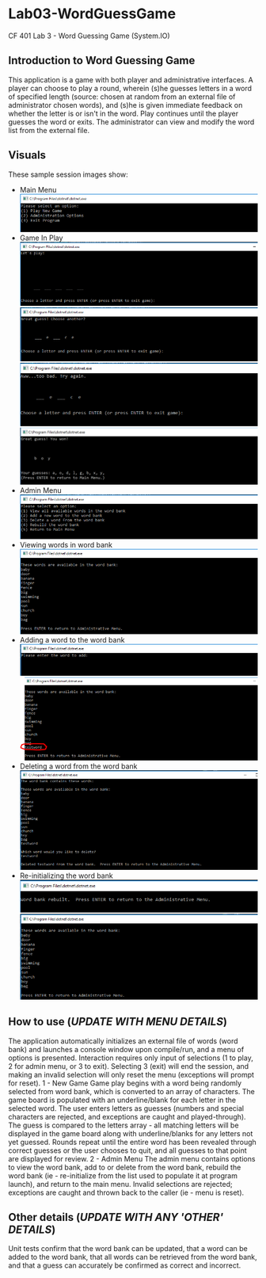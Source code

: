 # Lab03-WordGuessGame
CF 401 Lab 3 - Word Guessing Game (System.IO)

## Introduction to Word Guessing Game
This application is a game with both player and administrative interfaces. A player can choose to play a round, wherein (s)he guesses letters in a word of specified length (source: chosen at random from an external file of administrator chosen words), and (s)he is given immediate feedback on whether the letter is or isn't in the word. Play continues until the player guesses the word or exits. The administrator can view and modify the word list from the external file.

## Visuals
These sample session images show:
 - Main Menu
 ![sample_session](assets/main-menu.PNG)
 - Game In Play
 ![sample_session](assets/game-in-play-start.PNG)
 ![sample_session](assets/game-in-play-correct-guess.PNG)
 ![sample_session](assets/game-in-play-incorrect-guess.PNG)
 ![sample_session](assets/game-in-play-won.PNG)
 - Admin Menu
 ![sample_session](assets/admin-menu.PNG)
 - Viewing words in word bank
 ![sample_session](assets/view-words-list.PNG)
 - Adding a word to the word bank
 ![sample_session](assets/add-word.PNG)
 ![sample_session](assets/added-word.PNG)
 - Deleting a word from the word bank
 ![sample_session](assets/delete-word.PNG)
 - Re-initializing the word bank
 ![sample_session](assets/rebuild-confirmed.PNG)
 ![sample_session](assets/rebuilt-list.PNG)

## How to use (*****UPDATE WITH MENU DETAILS*****)
The application automatically initializes an external file of words (word bank) and launches a console window upon compile/run, and a menu of options is presented. Interaction requires only input of selections (1 to play, 2 for admin menu, or 3 to exit). Selecting 3 (exit) will end the session, and making an invalid selection will only reset the menu (exceptions will prompt for reset). 
1 - New Game
Game play begins with a word being randomly selected from word bank, which is converted to an array of characters. The game board is populated with an underline/blank for each letter in the selected word. The user enters letters as guesses (numbers and special characters are rejected, and exceptions are caught and played-through). The guess is compared to the letters array - all matching letters will be displayed in the game board along with underline/blanks for any letters not yet guessed. Rounds repeat until the entire word has been revealed through correct guesses or the user chooses to quit, and all guesses to that point are displayed for review.
2 - Admin Menu
The admin menu contains options to view the word bank, add to or delete from the word bank, rebuild the word bank (ie - re-initialize from the list used to populate it at program launch), and return to the main menu. Invalid selections are rejected; exceptions are caught and thrown back to the caller (ie - menu is reset).

## Other details (*****UPDATE WITH ANY 'OTHER' DETAILS*****)
Unit tests confirm that the word bank can be updated, that a word can be added to the word bank, that all words can be retrieved from the word bank, and that a guess can accurately be confirmed as correct and incorrect.
